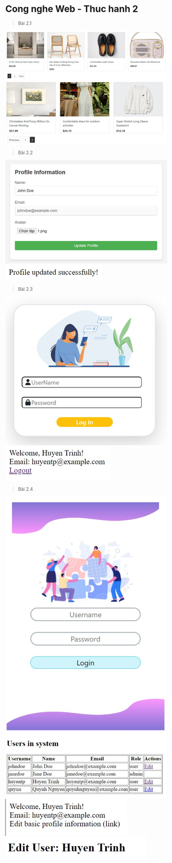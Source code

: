 # Cong nghe Web - Thuc hanh 2

> Bài 2.1

![alt text](project21/screenshot/Ex21.jpg)
![alt text](project21/screenshot/Ex21(1).jpg)

> Bài 2.2

![alt text](project22/screenshot/Ex22.jpg)
![alt text](project22/screenshot/Ex22(1).jpg)

> Bài 2.3

![alt text](project23/screenshot/Ex23.jpg)
![alt text](project23/screenshot/Ex23(1).jpg)

> Bài 2.4

![alt text](project24/screenshot/Ex24.jpg)
![alt text](project24/screenshot/Ex24_admin.jpg)
![alt text](project24/screenshot/Ex24_user.jpg)
![alt text](project24/screenshot/Ex24_edit.jpg)